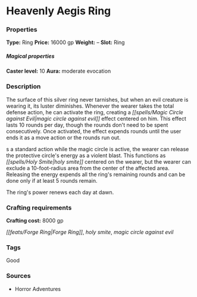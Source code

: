 ﻿---
Title: "Heavenly Aegis Ring"
Type: "Ring"
Price: "16000 gp"
Weight: "–"
Slot: "Ring"
Caster level: "10"
Aura: "moderate evocation"
Description: |
  "The surface of this silver ring never tarnishes, but when an evil creature is wearing it, its luster diminishes. Whenever the wearer takes the total defense action, he can activate the ring, creating a _magic circle against evil_ effect centered on him. This effect lasts 10 rounds per day, though the rounds don't need to be spent consecutively. Once activated, the effect expends rounds until the user ends it as a move action or the rounds run out.
  s a standard action while the magic circle is active, the wearer can release the protective circle's energy as a violent blast. This functions as _holy smite_ centered on the wearer, but the wearer can exclude a 10-foot-radius area from the center of the affected area. Releasing the energy expends all the ring's remaining rounds and can be done only if at least 5 rounds remain.
  The ring's power renews each day at dawn."
Crafting cost: "8000 gp"
Sources: "['Horror Adventures']"
---

# Heavenly Aegis Ring

### Properties

**Type:** Ring **Price:** 16000 gp **Weight:** – **Slot:** Ring

##### Magical properties

**Caster level:** 10 **Aura:** moderate evocation

### Description

The surface of this silver ring never tarnishes, but when an evil creature is wearing it, its luster diminishes. Whenever the wearer takes the total defense action, he can activate the ring, creating a _[[spells/Magic Circle against Evil|magic circle against evil]]_ effect centered on him. This effect lasts 10 rounds per day, though the rounds don't need to be spent consecutively. Once activated, the effect expends rounds until the user ends it as a move action or the rounds run out.

s a standard action while the magic circle is active, the wearer can release the protective circle's energy as a violent blast. This functions as _[[spells/Holy Smite|holy smite]]_ centered on the wearer, but the wearer can exclude a 10-foot-radius area from the center of the affected area. Releasing the energy expends all the ring's remaining rounds and can be done only if at least 5 rounds remain.

The ring's power renews each day at dawn.

### Crafting requirements

**Crafting cost:** 8000 gp

_[[feats/Forge Ring|Forge Ring]]_, _holy smite_, _magic circle against evil_

### Tags

Good

### Sources

* Horror Adventures